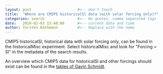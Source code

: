 ```yaml
---
layout: post                     #<-- don't touch
title:  "Where are CMIP5 historicalSl data (with solar forcing only)?" #<-- keep the quotes " ... "
categories: search               #<-- No quotes, comma separated tags
date:   2016-02-03 15:40:00      #<-- current date and time
author: Torsten Rathmann         #<-- Replace with the name
---
```


CMIP5 historicalSl, historical data with solar forcing only, can be found in the historicalMisc experiment. Select historicalMisc and look for "Forcing = Sl" in the metadata of the search results.

An overview which CMIP5 data for historicalSl and other forcings should exist can be found in the [tables of Gavin Schmidt][historical_Misc].

[historical_Misc]: http://cmip-pcmdi.llnl.gov/cmip5/docs/historical_Misc_forcing.pdf
